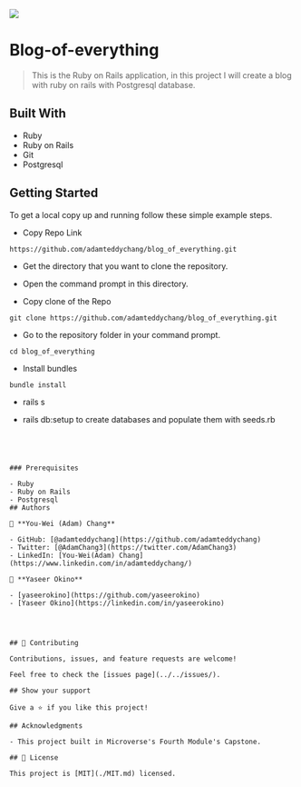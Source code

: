 ![](https://img.shields.io/badge/Microverse-blueviolet)

# Blog-of-everything

> This is the Ruby on Rails application, in this project I will create a blog with ruby on rails with Postgresql database.

## Built With

- Ruby
- Ruby on Rails
- Git
- Postgresql

## Getting Started

To get a local copy up and running follow these simple example steps.

- Copy Repo Link

```
https://github.com/adamteddychang/blog_of_everything.git
```
- Get the directory that you want to clone the repository.

- Open the command prompt in this directory.

- Copy clone of the Repo

```
git clone https://github.com/adamteddychang/blog_of_everything.git
```

- Go to the repository folder in your command prompt.

```
cd blog_of_everything
```
- Install bundles

```
bundle install
```

- rails s 


- rails db:setup to create databases and populate them with seeds.rb
```




### Prerequisites

- Ruby
- Ruby on Rails
- Postgresql
## Authors

👤 **You-Wei (Adam) Chang** 

- GitHub: [@adamteddychang](https://github.com/adamteddychang)
- Twitter: [@AdamChang3](https://twitter.com/AdamChang3) 
- LinkedIn: [You-Wei(Adam) Chang](https://www.linkedin.com/in/adamteddychang/)

👤 **Yaseer Okino**

- [yaseerokino](https://github.com/yaseerokino)
- [Yaseer Okino](https://linkedin.com/in/yaseerokino)




## 🤝 Contributing

Contributions, issues, and feature requests are welcome!

Feel free to check the [issues page](../../issues/).

## Show your support

Give a ⭐️ if you like this project!

## Acknowledgments

- This project built in Microverse's Fourth Module's Capstone.

## 📝 License

This project is [MIT](./MIT.md) licensed.

